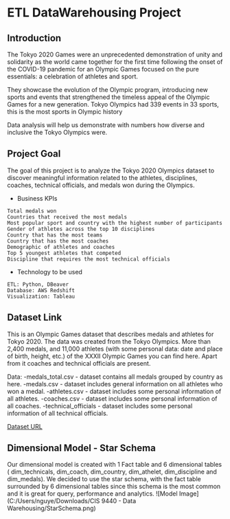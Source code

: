 # ETL DataWarehousing Project
## Introduction
The Tokyo 2020 Games were an unprecedented demonstration of unity and solidarity as the world came together for the first time following the onset of the COVID-19 pandemic for an Olympic Games focused on the pure essentials: a celebration of athletes and sport.


They showcase the evolution of the Olympic program, introducing new sports and events that strengthened the timeless appeal of the Olympic Games for a new generation. Tokyo Olympics had 339 events in 33 sports, this is the most sports in Olympic history


Data analysis will help us demonstrate with numbers how diverse and inclusive the Tokyo Olympics were.
## Project Goal
The goal of this project is to analyze the Tokyo 2020 Olympics dataset to discover meaningful information related to the athletes, disciplines, coaches, technical officials, and medals won during the Olympics.
* Business KPIs
```
Total medals won
Countries that received the most medals
Most popular sport and country with the highest number of participants
Gender of athletes across the top 10 disciplines
Country that has the most teams
Country that has the most coaches
Demographic of athletes and coaches 
Top 5 youngest athletes that competed 
Discipline that requires the most technical officials
```
* Technology to be used
```
ETL: Python, DBeaver
Database: AWS Redshift
Visualization: Tableau
```
## Dataset Link
This is an Olympic Games dataset that describes medals and athletes for Tokyo 2020. The data was created from the Tokyo Olympics.
More than 2,400 medals, and 11,000 athletes (with some personal data: date and place of birth, height, etc.) of the XXXII Olympic Games you can find here. Apart from it coaches and technical officials are present.

Data:
-medals_total.csv - dataset contains all medals grouped by country as here.
-medals.csv - dataset includes general information on all athletes who won a medal.
-athletes.csv - dataset includes some personal information of all athletes.
-coaches.csv - dataset includes some personal information of all coaches.
-technical_officials - dataset includes some personal information of all technical officials.

[Dataset URL](https://www.kaggle.com/piterfm/tokyo-2020-olympics?select=athletes.csv )
## Dimensional Model - Star Schema
Our dimensional model is created with 1 Fact table and 6 dimensional tables ( dim_technicals, dim_coach, dim_country, dim_athelet, dim_discipline and dim_medals). We decided to use the star schema, with the fact table surrounded by 6 dimensional tables since this schema is the most common and it is great for query, performance and analytics. 
![Model Image](C:/Users/nguye/Downloads/CIS 9440 - Data Warehousing/StarSchema.png)
